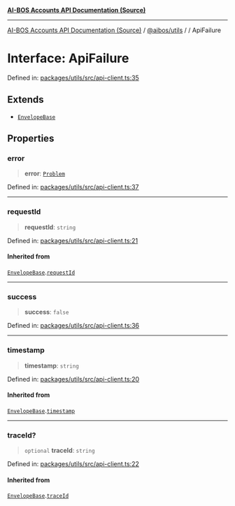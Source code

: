 [**AI-BOS Accounts API Documentation (Source)**](../../../README.md)

***

[AI-BOS Accounts API Documentation (Source)](../../../README.md) / [@aibos/utils](../README.md) / [](../README.md) / ApiFailure

# Interface: ApiFailure

Defined in: [packages/utils/src/api-client.ts:35](https://github.com/pohlai88/accounts/blob/48103fb36d28b2b9bfb33472b6de2f719773cde9/packages/utils/src/api-client.ts#L35)

## Extends

- [`EnvelopeBase`](EnvelopeBase.md)

## Properties

### error

> **error**: [`Problem`](Problem.md)

Defined in: [packages/utils/src/api-client.ts:37](https://github.com/pohlai88/accounts/blob/48103fb36d28b2b9bfb33472b6de2f719773cde9/packages/utils/src/api-client.ts#L37)

***

### requestId

> **requestId**: `string`

Defined in: [packages/utils/src/api-client.ts:21](https://github.com/pohlai88/accounts/blob/48103fb36d28b2b9bfb33472b6de2f719773cde9/packages/utils/src/api-client.ts#L21)

#### Inherited from

[`EnvelopeBase`](EnvelopeBase.md).[`requestId`](EnvelopeBase.md#requestid)

***

### success

> **success**: `false`

Defined in: [packages/utils/src/api-client.ts:36](https://github.com/pohlai88/accounts/blob/48103fb36d28b2b9bfb33472b6de2f719773cde9/packages/utils/src/api-client.ts#L36)

***

### timestamp

> **timestamp**: `string`

Defined in: [packages/utils/src/api-client.ts:20](https://github.com/pohlai88/accounts/blob/48103fb36d28b2b9bfb33472b6de2f719773cde9/packages/utils/src/api-client.ts#L20)

#### Inherited from

[`EnvelopeBase`](EnvelopeBase.md).[`timestamp`](EnvelopeBase.md#timestamp)

***

### traceId?

> `optional` **traceId**: `string`

Defined in: [packages/utils/src/api-client.ts:22](https://github.com/pohlai88/accounts/blob/48103fb36d28b2b9bfb33472b6de2f719773cde9/packages/utils/src/api-client.ts#L22)

#### Inherited from

[`EnvelopeBase`](EnvelopeBase.md).[`traceId`](EnvelopeBase.md#traceid)

